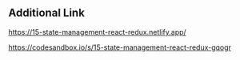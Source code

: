 ## Additional Link

https://15-state-management-react-redux.netlify.app/

https://codesandbox.io/s/15-state-management-react-redux-gqogr

